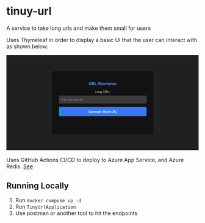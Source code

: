 # tinuy-url
A service to take long urls and make them small for users

Uses Thymeleaf in order to display a basic UI that the user can interact with as shown below:

![img](./example.png)

Uses GitHub Actions CI/CD to deploy to Azure App Service, and Azure Redis.
[See](short-urls.azurewebsites.net/url)

## Running Locally

1. Run `docker compose up -d`
2. Run `TinyUrlApplication`
3. Use postman or another tool to hit the endpoints


